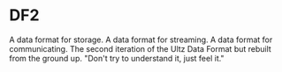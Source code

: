 
# DF2
A data format for storage. A data format for streaming. A data format for communicating. The second iteration of the Ultz Data Format but rebuilt from the ground up. "Don't try to understand it, just feel it."
